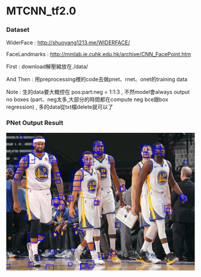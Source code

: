 # MTCNN_tf2.0

### Dataset


WiderFace : http://shuoyang1213.me/WIDERFACE/

FaceLandmarks : http://mmlab.ie.cuhk.edu.hk/archive/CNN_FacePoint.htm

First : download解壓縮放在./data/

And Then : 用preprocessing裡的code去做pnet、rnet、onet的training data

Note : 生的data要大概控在 pos:part:neg = 1:1:3 , 不然model會always output no boxes (part、neg太多,大部分的時間都在compute neg bce跟box regression) , 多的data從txt檔delete就可以了


### PNet Output Result
![PNet_output_boxes](./test_imgs/result_pnet.jpg)
